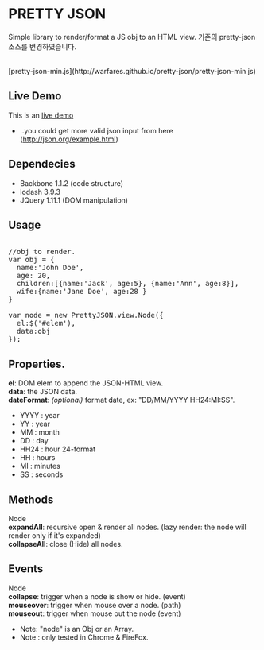 PRETTY JSON 
== 

Simple library to render/format a JS obj to an HTML view.
기존의 pretty-json 소스를 변경하였습니다.

<br/>
[pretty-json-min.js](http://warfares.github.io/pretty-json/pretty-json-min.js)

Live Demo 
--
This is an [live demo](http://warfares.github.com/pretty-json/)
* ..you could get more valid json input from here (http://json.org/example.html)

Dependecies
--
* Backbone 1.1.2 (code structure) 
* lodash 3.9.3
* JQuery 1.11.1 (DOM manipulation)

Usage
--
<pre>

//obj to render.
var obj = {
  name:'John Doe',
  age: 20,
  children:[{name:'Jack', age:5}, {name:'Ann', age:8}],
  wife:{name:'Jane Doe', age:28 }
}

var node = new PrettyJSON.view.Node({
  el:$('#elem'),
  data:obj
});
</pre>

Properties.
--
<b>el</b>: DOM elem to append the JSON-HTML view.
<br/>
<b>data</b>: the JSON data.
<br/>
<b>dateFormat</b>: <em>(optional)</em> format date, ex: "DD/MM/YYYY HH24:MI:SS". 
  - YYYY : year
  - YY : year
  - MM : month
  - DD : day
  - HH24 : hour 24-format
  - HH : hours
  - MI : minutes
  - SS : seconds

Methods
--
Node
<br/>
<b>expandAll</b>: recursive open & render all nodes. (lazy render: the node will render only if it's expanded)
<br/>
<b>collapseAll</b>: close (Hide) all nodes.

Events
--
Node
<br/>
<b>collapse</b>: trigger when a node is show or hide. (event)
<br/>
<b>mouseover</b>: trigger when mouse over a node. (path)
<br/>
<b>mouseout</b>: trigger when mouse out the node (event)

* Note: "node" is an Obj or an Array.
* Note : only tested in Chrome & FireFox.
